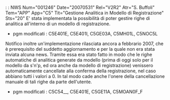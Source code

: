  :  : NWS Num="001246" Date="20070531" Rel="V2R2" Atr="S. Buffoli" Tem="APP" App="C5" Tit="Gestione Analitica in Modello di Registrazione" Sts="20"
E' stata implementata la possibilità di poter gestire righe di analitica all'interno di un modello
di registrazione.

* pgm modificati :  C5E401E, C5E401I, C5GE03A, C5MH01L, C5NOC5L

Notifico inoltre un'implementazione rilasciata ancora a febbrario 2007, che è prerequisito del suddetto aggiornamento e per la quale non era stata inviata alcuna news. Tramite essa era stato fatto in modo che le righe automatiche di analitica generate da modello (prima di oggi solo per il modello da s'n'p, ed ora anche da modello di registrazione) venissero automaticamente cancellate alla conferma della registrazione, nel caso abbiano tutti i valori a 0. In tal modo cade anche l'onere della cancellazione manuale di tali righe da parte dell'utente.

* pgm modificati :  C5C54__, C5E401E, C5GE11A, C5MOAN0F_F
